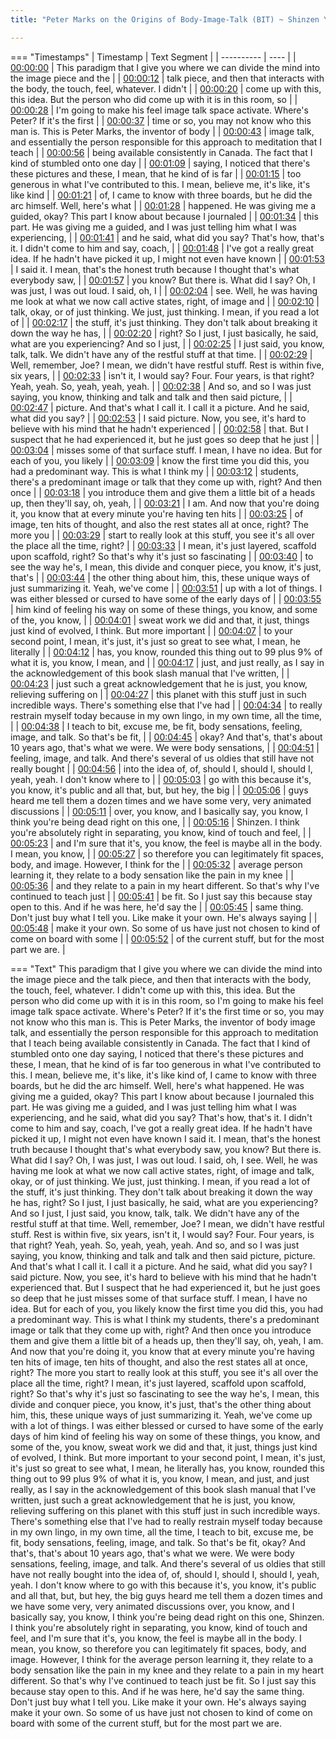 ```yaml
---
title: "Peter Marks on the Origins of Body-Image-Talk (BIT) ~ Shinzen Young"

---
```

=== "Timestamps"
    | Timestamp | Text Segment |
    | ---------- | ----  |
    | [00:00:00](https://www.youtube.com/watch?v=y_Crcg-A0f0&t=0) |  This paradigm that I give you where we can divide the mind into the image piece and the |
    | [00:00:12](https://www.youtube.com/watch?v=y_Crcg-A0f0&t=12) |  talk piece, and then that interacts with the body, the touch, feel, whatever. I didn't |
    | [00:00:20](https://www.youtube.com/watch?v=y_Crcg-A0f0&t=20) |  come up with this, this idea. But the person who did come up with it is in this room, so |
    | [00:00:28](https://www.youtube.com/watch?v=y_Crcg-A0f0&t=28) |  I'm going to make his feel image talk space activate. Where's Peter? If it's the first |
    | [00:00:37](https://www.youtube.com/watch?v=y_Crcg-A0f0&t=37) |  time or so, you may not know who this man is. This is Peter Marks, the inventor of body |
    | [00:00:43](https://www.youtube.com/watch?v=y_Crcg-A0f0&t=43) |  image talk, and essentially the person responsible for this approach to meditation that I teach |
    | [00:00:56](https://www.youtube.com/watch?v=y_Crcg-A0f0&t=56) |  being available consistently in Canada. The fact that I kind of stumbled onto one day |
    | [00:01:09](https://www.youtube.com/watch?v=y_Crcg-A0f0&t=69) |  saying, I noticed that there's these pictures and these, I mean, that he kind of is far |
    | [00:01:15](https://www.youtube.com/watch?v=y_Crcg-A0f0&t=75) |  too generous in what I've contributed to this. I mean, believe me, it's like, it's like kind |
    | [00:01:21](https://www.youtube.com/watch?v=y_Crcg-A0f0&t=81) |  of, I came to know with three boards, but he did the arc himself. Well, here's what |
    | [00:01:28](https://www.youtube.com/watch?v=y_Crcg-A0f0&t=88) |  happened. He was giving me a guided, okay? This part I know about because I journaled |
    | [00:01:34](https://www.youtube.com/watch?v=y_Crcg-A0f0&t=94) |  this part. He was giving me a guided, and I was just telling him what I was experiencing, |
    | [00:01:41](https://www.youtube.com/watch?v=y_Crcg-A0f0&t=101) |  and he said, what did you say? That's how, that's it. I didn't come to him and say, coach, |
    | [00:01:48](https://www.youtube.com/watch?v=y_Crcg-A0f0&t=108) |  I've got a really great idea. If he hadn't have picked it up, I might not even have known |
    | [00:01:53](https://www.youtube.com/watch?v=y_Crcg-A0f0&t=113) |  I said it. I mean, that's the honest truth because I thought that's what everybody saw, |
    | [00:01:57](https://www.youtube.com/watch?v=y_Crcg-A0f0&t=117) |  you know? But there is. What did I say? Oh, I was just, I was out loud. I said, oh, I |
    | [00:02:04](https://www.youtube.com/watch?v=y_Crcg-A0f0&t=124) |  see. Well, he was having me look at what we now call active states, right, of image and |
    | [00:02:10](https://www.youtube.com/watch?v=y_Crcg-A0f0&t=130) |  talk, okay, or of just thinking. We just, just thinking. I mean, if you read a lot of |
    | [00:02:17](https://www.youtube.com/watch?v=y_Crcg-A0f0&t=137) |  the stuff, it's just thinking. They don't talk about breaking it down the way he has, |
    | [00:02:20](https://www.youtube.com/watch?v=y_Crcg-A0f0&t=140) |  right? So I just, I just basically, he said, what are you experiencing? And so I just, |
    | [00:02:25](https://www.youtube.com/watch?v=y_Crcg-A0f0&t=145) |  I just said, you know, talk, talk. We didn't have any of the restful stuff at that time. |
    | [00:02:29](https://www.youtube.com/watch?v=y_Crcg-A0f0&t=149) |  Well, remember, Joe? I mean, we didn't have restful stuff. Rest is within five, six years, |
    | [00:02:33](https://www.youtube.com/watch?v=y_Crcg-A0f0&t=153) |  isn't it, I would say? Four. Four years, is that right? Yeah, yeah. So, yeah, yeah, yeah. |
    | [00:02:38](https://www.youtube.com/watch?v=y_Crcg-A0f0&t=158) |  And so, and so I was just saying, you know, thinking and talk and talk and then said picture, |
    | [00:02:47](https://www.youtube.com/watch?v=y_Crcg-A0f0&t=167) |  picture. And that's what I call it. I call it a picture. And he said, what did you say? |
    | [00:02:53](https://www.youtube.com/watch?v=y_Crcg-A0f0&t=173) |  I said picture. Now, you see, it's hard to believe with his mind that he hadn't experienced |
    | [00:02:58](https://www.youtube.com/watch?v=y_Crcg-A0f0&t=178) |  that. But I suspect that he had experienced it, but he just goes so deep that he just |
    | [00:03:04](https://www.youtube.com/watch?v=y_Crcg-A0f0&t=184) |  misses some of that surface stuff. I mean, I have no idea. But for each of you, you likely |
    | [00:03:09](https://www.youtube.com/watch?v=y_Crcg-A0f0&t=189) |  know the first time you did this, you had a predominant way. This is what I think my |
    | [00:03:12](https://www.youtube.com/watch?v=y_Crcg-A0f0&t=192) |  students, there's a predominant image or talk that they come up with, right? And then once |
    | [00:03:18](https://www.youtube.com/watch?v=y_Crcg-A0f0&t=198) |  you introduce them and give them a little bit of a heads up, then they'll say, oh, yeah, |
    | [00:03:21](https://www.youtube.com/watch?v=y_Crcg-A0f0&t=201) |  I am. And now that you're doing it, you know that at every minute you're having ten hits |
    | [00:03:25](https://www.youtube.com/watch?v=y_Crcg-A0f0&t=205) |  of image, ten hits of thought, and also the rest states all at once, right? The more you |
    | [00:03:29](https://www.youtube.com/watch?v=y_Crcg-A0f0&t=209) |  start to really look at this stuff, you see it's all over the place all the time, right? |
    | [00:03:33](https://www.youtube.com/watch?v=y_Crcg-A0f0&t=213) |  I mean, it's just layered, scaffold upon scaffold, right? So that's why it's just so fascinating |
    | [00:03:40](https://www.youtube.com/watch?v=y_Crcg-A0f0&t=220) |  to see the way he's, I mean, this divide and conquer piece, you know, it's just, that's |
    | [00:03:44](https://www.youtube.com/watch?v=y_Crcg-A0f0&t=224) |  the other thing about him, this, these unique ways of just summarizing it. Yeah, we've come |
    | [00:03:51](https://www.youtube.com/watch?v=y_Crcg-A0f0&t=231) |  up with a lot of things. I was either blessed or cursed to have some of the early days of |
    | [00:03:55](https://www.youtube.com/watch?v=y_Crcg-A0f0&t=235) |  him kind of feeling his way on some of these things, you know, and some of the, you know, |
    | [00:04:01](https://www.youtube.com/watch?v=y_Crcg-A0f0&t=241) |  sweat work we did and that, it just, things just kind of evolved, I think. But more important |
    | [00:04:07](https://www.youtube.com/watch?v=y_Crcg-A0f0&t=247) |  to your second point, I mean, it's just, it's just so great to see what, I mean, he literally |
    | [00:04:12](https://www.youtube.com/watch?v=y_Crcg-A0f0&t=252) |  has, you know, rounded this thing out to 99 plus 9% of what it is, you know, I mean, and |
    | [00:04:17](https://www.youtube.com/watch?v=y_Crcg-A0f0&t=257) |  just, and just really, as I say in the acknowledgement of this book slash manual that I've written, |
    | [00:04:23](https://www.youtube.com/watch?v=y_Crcg-A0f0&t=263) |  just such a great acknowledgement that he is just, you know, relieving suffering on |
    | [00:04:27](https://www.youtube.com/watch?v=y_Crcg-A0f0&t=267) |  this planet with this stuff just in such incredible ways. There's something else that I've had |
    | [00:04:34](https://www.youtube.com/watch?v=y_Crcg-A0f0&t=274) |  to really restrain myself today because in my own lingo, in my own time, all the time, |
    | [00:04:38](https://www.youtube.com/watch?v=y_Crcg-A0f0&t=278) |  I teach to bit, excuse me, be fit, body sensations, feeling, image, and talk. So that's be fit, |
    | [00:04:45](https://www.youtube.com/watch?v=y_Crcg-A0f0&t=285) |  okay? And that's, that's about 10 years ago, that's what we were. We were body sensations, |
    | [00:04:51](https://www.youtube.com/watch?v=y_Crcg-A0f0&t=291) |  feeling, image, and talk. And there's several of us oldies that still have not really bought |
    | [00:04:56](https://www.youtube.com/watch?v=y_Crcg-A0f0&t=296) |  into the idea of, of, should I, should I, should I, yeah, yeah. I don't know where to |
    | [00:05:03](https://www.youtube.com/watch?v=y_Crcg-A0f0&t=303) |  go with this because it's, you know, it's public and all that, but, but hey, the big |
    | [00:05:06](https://www.youtube.com/watch?v=y_Crcg-A0f0&t=306) |  guys heard me tell them a dozen times and we have some very, very animated discussions |
    | [00:05:11](https://www.youtube.com/watch?v=y_Crcg-A0f0&t=311) |  over, you know, and I basically say, you know, I think you're being dead right on this one, |
    | [00:05:16](https://www.youtube.com/watch?v=y_Crcg-A0f0&t=316) |  Shinzen. I think you're absolutely right in separating, you know, kind of touch and feel, |
    | [00:05:23](https://www.youtube.com/watch?v=y_Crcg-A0f0&t=323) |  and I'm sure that it's, you know, the feel is maybe all in the body. I mean, you know, |
    | [00:05:27](https://www.youtube.com/watch?v=y_Crcg-A0f0&t=327) |  so therefore you can legitimately fit spaces, body, and image. However, I think for the |
    | [00:05:32](https://www.youtube.com/watch?v=y_Crcg-A0f0&t=332) |  average person learning it, they relate to a body sensation like the pain in my knee |
    | [00:05:36](https://www.youtube.com/watch?v=y_Crcg-A0f0&t=336) |  and they relate to a pain in my heart different. So that's why I've continued to teach just |
    | [00:05:41](https://www.youtube.com/watch?v=y_Crcg-A0f0&t=341) |  be fit. So I just say this because stay open to this. And if he was here, he'd say the |
    | [00:05:45](https://www.youtube.com/watch?v=y_Crcg-A0f0&t=345) |  same thing. Don't just buy what I tell you. Like make it your own. He's always saying |
    | [00:05:48](https://www.youtube.com/watch?v=y_Crcg-A0f0&t=348) |  make it your own. So some of us have just not chosen to kind of come on board with some |
    | [00:05:52](https://www.youtube.com/watch?v=y_Crcg-A0f0&t=352) |  of the current stuff, but for the most part we are. |

=== "Text"
     This paradigm that I give you where we can divide the mind into the image piece and the talk piece, and then that interacts with the body, the touch, feel, whatever. I didn't come up with this, this idea. But the person who did come up with it is in this room, so I'm going to make his feel image talk space activate. Where's Peter? If it's the first time or so, you may not know who this man is. This is Peter Marks, the inventor of body image talk, and essentially the person responsible for this approach to meditation that I teach being available consistently in Canada. The fact that I kind of stumbled onto one day saying, I noticed that there's these pictures and these, I mean, that he kind of is far too generous in what I've contributed to this. I mean, believe me, it's like, it's like kind of, I came to know with three boards, but he did the arc himself. Well, here's what happened. He was giving me a guided, okay? This part I know about because I journaled this part. He was giving me a guided, and I was just telling him what I was experiencing, and he said, what did you say? That's how, that's it. I didn't come to him and say, coach, I've got a really great idea. If he hadn't have picked it up, I might not even have known I said it. I mean, that's the honest truth because I thought that's what everybody saw, you know? But there is. What did I say? Oh, I was just, I was out loud. I said, oh, I see. Well, he was having me look at what we now call active states, right, of image and talk, okay, or of just thinking. We just, just thinking. I mean, if you read a lot of the stuff, it's just thinking. They don't talk about breaking it down the way he has, right? So I just, I just basically, he said, what are you experiencing? And so I just, I just said, you know, talk, talk. We didn't have any of the restful stuff at that time. Well, remember, Joe? I mean, we didn't have restful stuff. Rest is within five, six years, isn't it, I would say? Four. Four years, is that right? Yeah, yeah. So, yeah, yeah, yeah. And so, and so I was just saying, you know, thinking and talk and talk and then said picture, picture. And that's what I call it. I call it a picture. And he said, what did you say? I said picture. Now, you see, it's hard to believe with his mind that he hadn't experienced that. But I suspect that he had experienced it, but he just goes so deep that he just misses some of that surface stuff. I mean, I have no idea. But for each of you, you likely know the first time you did this, you had a predominant way. This is what I think my students, there's a predominant image or talk that they come up with, right? And then once you introduce them and give them a little bit of a heads up, then they'll say, oh, yeah, I am. And now that you're doing it, you know that at every minute you're having ten hits of image, ten hits of thought, and also the rest states all at once, right? The more you start to really look at this stuff, you see it's all over the place all the time, right? I mean, it's just layered, scaffold upon scaffold, right? So that's why it's just so fascinating to see the way he's, I mean, this divide and conquer piece, you know, it's just, that's the other thing about him, this, these unique ways of just summarizing it. Yeah, we've come up with a lot of things. I was either blessed or cursed to have some of the early days of him kind of feeling his way on some of these things, you know, and some of the, you know, sweat work we did and that, it just, things just kind of evolved, I think. But more important to your second point, I mean, it's just, it's just so great to see what, I mean, he literally has, you know, rounded this thing out to 99 plus 9% of what it is, you know, I mean, and just, and just really, as I say in the acknowledgement of this book slash manual that I've written, just such a great acknowledgement that he is just, you know, relieving suffering on this planet with this stuff just in such incredible ways. There's something else that I've had to really restrain myself today because in my own lingo, in my own time, all the time, I teach to bit, excuse me, be fit, body sensations, feeling, image, and talk. So that's be fit, okay? And that's, that's about 10 years ago, that's what we were. We were body sensations, feeling, image, and talk. And there's several of us oldies that still have not really bought into the idea of, of, should I, should I, should I, yeah, yeah. I don't know where to go with this because it's, you know, it's public and all that, but, but hey, the big guys heard me tell them a dozen times and we have some very, very animated discussions over, you know, and I basically say, you know, I think you're being dead right on this one, Shinzen. I think you're absolutely right in separating, you know, kind of touch and feel, and I'm sure that it's, you know, the feel is maybe all in the body. I mean, you know, so therefore you can legitimately fit spaces, body, and image. However, I think for the average person learning it, they relate to a body sensation like the pain in my knee and they relate to a pain in my heart different. So that's why I've continued to teach just be fit. So I just say this because stay open to this. And if he was here, he'd say the same thing. Don't just buy what I tell you. Like make it your own. He's always saying make it your own. So some of us have just not chosen to kind of come on board with some of the current stuff, but for the most part we are.